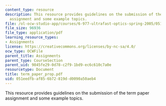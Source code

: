 ```yaml
---
content_type: resource
description: This resource provides guidelines on the submission of the term paper
  assignment and some example topics.
file: /ol-ocw-studio-app/courses/6-977-ultrafast-optics-spring-2005/051eedfbaf856b72819dd0090a50aeb4_term_paper_prop.pdf
file_size: 96936
file_type: application/pdf
learning_resource_types:
- Assignments
license: https://creativecommons.org/licenses/by-nc-sa/4.0/
ocw_type: OCWFile
parent_title: Assignments
parent_type: CourseSection
parent_uid: 9845fe29-0d78-c2f9-1bd9-ec6c610c7a0e
resourcetype: Document
title: term_paper_prop.pdf
uid: 051eedfb-af85-6b72-819d-d0090a50aeb4
---
```

This resource provides guidelines on the submission of the term paper assignment and some example topics.